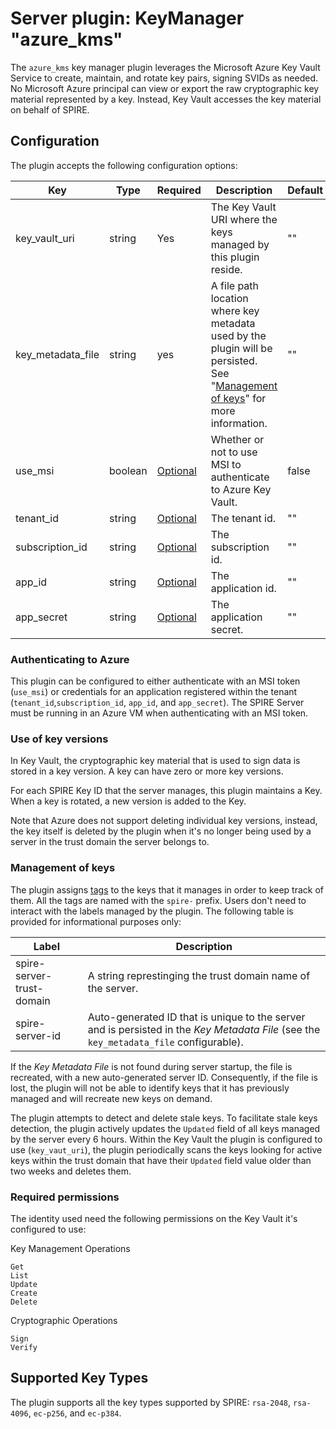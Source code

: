 # Server plugin: KeyManager "azure_kms"

The `azure_kms` key manager plugin leverages the Microsoft Azure Key Vault
Service to create, maintain, and rotate key pairs, signing SVIDs as needed. No
Microsoft Azure principal can view or export the raw cryptographic key material
represented by a key. Instead, Key Vault accesses the key material on behalf of
SPIRE.

## Configuration

The plugin accepts the following configuration options:

| Key               | Type    | Required                                    | Description                                                                                                                                         | Default |
|-------------------|---------|---------------------------------------------|-----------------------------------------------------------------------------------------------------------------------------------------------------|---------|
| key_vault_uri     | string  | Yes                                         | The Key Vault URI where the keys managed by this plugin reside.                                                                                     | ""      |
| key_metadata_file | string  | yes                                         | A file path location where key metadata used by the plugin will be persisted. See "[Management of keys](#management-of-keys)" for more information. | ""      |
| use_msi           | boolean | [Optional](#authenticating-to-azure)        | Whether or not to use MSI to authenticate to Azure Key Vault.                                                                                       | false   |
| tenant_id         | string  | [Optional](#authenticating-to-azure)        | The tenant id.                                                                                                                                      | ""      |
| subscription_id   | string  | [Optional](#authenticating-to-azure)        | The subscription id.                                                                                                                                | ""      |
| app_id            | string  | [Optional](#authenticating-to-azure)        | The application id.                                                                                                                                 | ""      |
| app_secret        | string  | [Optional](#authenticating-to-azure)        | The application secret.                                                                                                                             | ""      |

### Authenticating to Azure

This plugin can be configured to either authenticate with an MSI token
(`use_msi`) or credentials for an application registered within the tenant
(`tenant_id`,`subscription_id`, `app_id`, and `app_secret`). The SPIRE Server must be running
in an Azure VM when authenticating with an MSI token.

### Use of key versions

In Key Vault, the cryptographic key material that is used to sign data is stored
in a key version. A key can have zero or more key versions.

For each SPIRE Key ID that the server manages, this plugin maintains a Key. 
When a key is rotated, a new version is added to the Key. 

Note that Azure does not support deleting individual key versions, instead, the key itself is deleted by the plugin 
when it's no longer being used by a server in the trust domain the server belongs to.

### Management of keys

The plugin assigns [tags](https://learn.microsoft.com/en-us/azure/key-vault/keys/about-keys-details#key-tags) to the
keys that it manages in order to keep track of them. All the tags are named with the `spire-` prefix.
Users don't need to interact with the labels managed by the plugin. The
following table is provided for informational purposes only:

| Label                      | Description                                                                                                                            |
|----------------------------|----------------------------------------------------------------------------------------------------------------------------------------|
| spire-server-trust-domain  | A string represtinging the trust domain name of the server.                                                                            |
| spire-server-id            | Auto-generated ID that is unique to the server and is persisted in the _Key Metadata File_ (see the `key_metadata_file` configurable). |

If the _Key Metadata File_ is not found during server startup, the file is
recreated, with a new auto-generated server ID. Consequently, if the file is
lost, the plugin will not be able to identify keys that it has previously
managed and will recreate new keys on demand.

The plugin attempts to detect and delete stale keys. To facilitate stale
keys detection, the plugin actively updates the `Updated` field of all keys managed by the server every 6 hours. 
Within the Key Vault the plugin is configured to use (`key_vaut_uri`), the plugin periodically scans the keys looking 
for active keys within the trust domain that have their `Updated` field value older than two weeks and deletes them.

### Required permissions

The identity used need the following permissions on the Key Vault it's configured to use:

Key Management Operations
```text
Get
List
Update
Create
Delete
```

Cryptographic Operations
```text
Sign
Verify
```

## Supported Key Types

The plugin supports all the key types supported by SPIRE: `rsa-2048`,
`rsa-4096`, `ec-p256`, and `ec-p384`.
